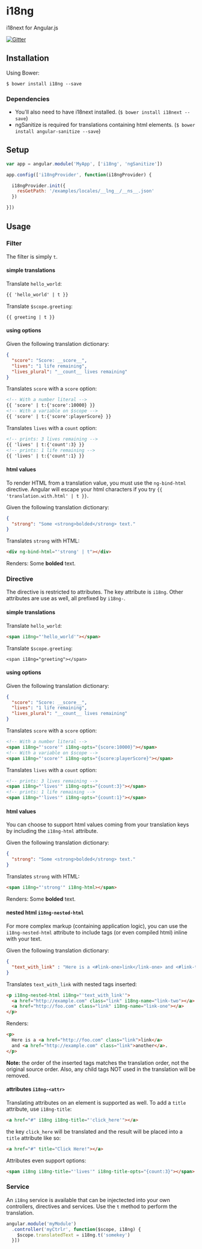 i18ng
=====

i18next for Angular.js

[![Gitter](https://badges.gitter.im/mikefrey/i18ng.svg)](https://gitter.im/mikefrey/i18ng)

## Installation

Using Bower:

```
$ bower install i18ng --save
```

### Dependencies

* You'll also need to have i18next installed. (`$ bower install i18next --save`)
* ngSanitize is required for translations containing html elements. (`$ bower install angular-sanitize --save`)


## Setup

```javascript
var app = angular.module('MyApp', ['i18ng', 'ngSanitize'])

app.config(['i18ngProvider', function(i18ngProvider) {

  i18ngProvider.init({
    resGetPath: '/examples/locales/__lng__/__ns__.json'
  })

}])
```

## Usage

### Filter

The filter is simply `t`.

#### simple translations

Translate `hello_world`:
```html
{{ 'hello_world' | t }}
```

Translate `$scope.greeting`:
```
{{ greeting | t }}
```

#### using options

Given the following translation dictionary:
```json
{
  "score": "Score: __score__",
  "lives": "1 life remaining",
  "lives_plural": "__count__ lives remaining"
}
```

Translates `score` with a `score` option:
```html
<!-- With a number literal -->
{{ 'score' | t:{'score':10000} }}
<!-- With a variable on $scope -->
{{ 'score' | t:{'score':playerScore} }}
```

Translates `lives` with a `count` option:
```html
<!-- prints: 3 lives remaining -->
{{ 'lives' | t:{'count':3} }}
<!-- prints: 1 life remaining -->
{{ 'lives' | t:{'count':1} }}
```


#### html values

To render HTML from a translation value, you must use the `ng-bind-html` directive. Angular will escape your html characters if you try `{{ 'translation.with.html' | t }}`.

Given the following translation dictionary:

```json
{
  "strong": "Some <strong>bolded</strong> text."
}
```

Translates `strong` with HTML:
```html
<div ng-bind-html="'strong' | t"></div>
```

Renders: Some <strong>bolded</strong> text.


### Directive

The directive is restricted to attributes. The key attribute is `i18ng`. Other
attributes are use as well, all prefixed by `i18ng-`.

#### simple translations

Translate `hello_world`:
```html
<span i18ng="'hello_world'"></span>
```

Translate `$scope.greeting`:
```
<span i18ng="greeting"></span>
```

#### using options

Given the following translation dictionary:
```json
{
  "score": "Score: __score__",
  "lives": "1 life remaining",
  "lives_plural": "__count__ lives remaining"
}
```

Translates `score` with a `score` option:
```html
<!-- With a number literal -->
<span i18ng="'score'" i18ng-opts="{score:10000}"></span>
<!-- With a variable on $scope -->
<span i18ng="'score'" i18ng-opts="{score:playerScore}"></span>
```

Translates `lives` with a `count` option:
```html
<!-- prints: 3 lives remaining -->
<span i18ng="'lives'" i18ng-opts="{count:3}"></span>
<!-- prints: 1 life remaining -->
<span i18ng="'lives'" i18ng-opts="{count:1}"></span>
```


#### html values

You can choose to support html values coming from your translation keys by including the `i18ng-html` attribute.

Given the following translation dictionary:

```json
{
  "strong": "Some <strong>bolded</strong> text."
}
```

Translates `strong` with HTML:
```html
<span i18ng="'strong'" i18ng-html></span>
```

Renders: Some <strong>bolded</strong> text.

#### nested html `i18ng-nested-html`

For more complex markup (containing application logic), you can use the `i18ng-nested-html` attribute to include tags (or even compiled html) inline with your text.

Given the following translation dictionary:

```json
{
  "text_with_link" : "Here is a <#link-one>link</link-one> and <#link-two>another</link-two>."
}
```

Translates `text_with_link` with nested tags inserted:

```html
<p i18ng-nested-html i18ng="'text_with_link'">
  <a href="http://example.com" class="link" i18ng-name="link-two"></a>
  <a href="http://foo.com" class="link" i18ng-name="link-one"></a>
</p>
```

Renders:

```html
<p>
  Here is a <a href="http://foo.com" class="link">link</a>
  and <a href="http://example.com" class="link">another</a>.
</p>
```

**Note:** the order of the inserted tags matches the translation order, not the original source order. Also, any child tags NOT used in the translation will be removed.

#### attributes `i18ng-<attr>`

Translating attributes on an element is supported as well. To add a `title`
attribute, use `i18ng-title`:

```html
<a href="#" i18ng i18ng-title="'click_here'"></a>
```

the key `click_here` will be translated and the result will be placed into a
`title` attribute like so:

```html
<a href="#" title="Click Here!"></a>
```

Attributes even support options:

```html
<span i18ng i18ng-title="'lives'" i18ng-title-opts="{count:3}"></span>
```


### Service

An `i18ng` service is available that can be injectected into your own controllers, directives and services. Use the `t` method to perform the translation.

```js
angular.module('myModule')
  .controller('myCtrlr', function($scope, i18ng) {
    $scope.translatedText = i18ng.t('somekey')
  }])
```
